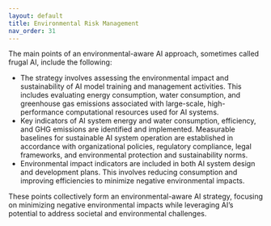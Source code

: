 ```yaml
---
layout: default
title: Environmental Risk Management
nav_order: 31
---
```




The main points of an environmental-aware AI approach, sometimes called frugal AI, include the following:

* The strategy involves assessing the environmental impact and sustainability of AI model training and management activities. This includes evaluating energy consumption, water consumption, and greenhouse gas emissions associated with large-scale, high-performance computational resources used for AI systems.
* Key indicators of AI system energy and water consumption, efficiency, and GHG emissions are identified and implemented. Measurable baselines for sustainable AI system operation are established in accordance with organizational policies, regulatory compliance, legal frameworks, and environmental protection and sustainability norms.
* Environmental impact indicators are included in both AI system design and development plans. This involves reducing consumption and improving efficiencies to minimize negative environmental impacts.

These points collectively form an environmental-aware AI strategy, focusing on minimizing negative environmental impacts while leveraging AI’s potential to address societal and environmental challenges. 
